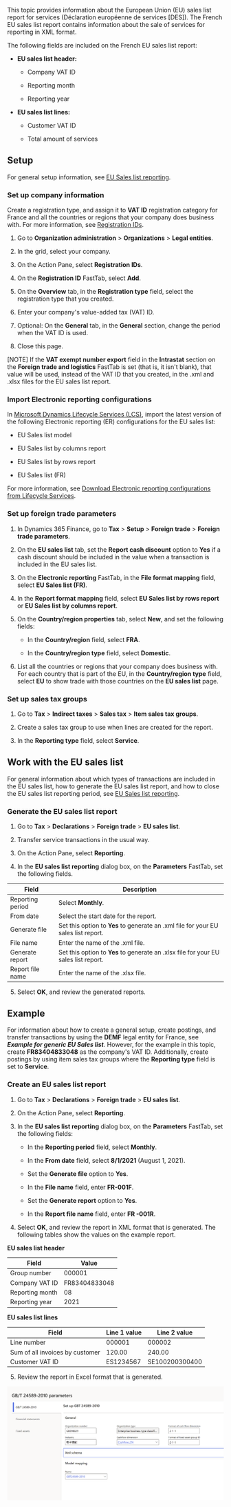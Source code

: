 ﻿This topic provides information about the European Union (EU) sales list report for services (Déclaration européenne de services \[DES\]). The French EU sales list report contains information about the sale of services for reporting in XML format.

The following fields are included on the French EU sales list report:

- **EU sales list header:**

    -   Company VAT ID

    -   Reporting month

    -   Reporting year

- **EU sales list lines:**

    -   Customer VAT ID

    -   Total amount of services

## Setup

For general setup information, see [EU Sales list reporting](https://docs.microsoft.com/dynamics365/finance/localizations/emea-eu-sales-list#prerequisites).

### Set up company information

Create a registration type, and assign it to **VAT ID** registration category for France and all the countries or regions that your company does business with. For more information, see [Registration IDs](https://docs.microsoft.com/dynamics365/finance/localizations/emea-registration-ids).

1.  Go to **Organization administration** &gt; **Organizations** &gt; **Legal entities**.

2.  In the grid, select your company.

3.  On the Action Pane, select **Registration IDs**.

4.  On the **Registration ID** FastTab, select **Add**.

5.  On the **Overview** tab, in the **Registration type** field, select the registration type that you created.

6.  Enter your company's value-added tax (VAT) ID.

7.  Optional: On the **General** tab, in the **General** section, change the period when the VAT ID is used.

8.  Close this page.

\[NOTE\] If the **VAT exempt number export** field in the **Intrastat** section on the **Foreign trade and logistics** FastTab is set (that is, it isn't blank), that value will be used, instead of the VAT ID that you created, in the .xml and .xlsx files for the EU sales list report.

### Import Electronic reporting configurations

In [Microsoft Dynamics Lifecycle Services (LCS)](https://lcs.dynamics.com/Logon/Index), import the latest version of the following Electronic reporting (ER) configurations for the EU sales list:

-   EU Sales list model

-   EU Sales list by columns report

-   EU Sales list by rows report

-   EU Sales list (FR)

For more information, see [Download Electronic reporting configurations from Lifecycle Services](https://docs.microsoft.com/dynamics365/fin-ops-core/dev-itpro/analytics/download-electronic-reporting-configuration-lcs).

### Set up foreign trade parameters

1.  In Dynamics 365 Finance, go to **Tax** &gt; **Setup** &gt; **Foreign trade** &gt; **Foreign trade parameters**.

2.  On the **EU sales list** tab, set the **Report cash discount** option to **Yes** if a cash discount should be included in the value when a transaction is included in the EU sales list.

3.  On the **Electronic reporting** FastTab, in the **File format mapping** field, select **EU Sales list (FR)**.

4.  In the **Report format mapping** field, select **EU Sales list by rows report** or **EU Sales list by columns report**.

5.  On the **Country/region properties** tab, select **New**, and set the following fields:

    -   In the **Country/region** field, select **FRA**.

    -   In the **Country/region type** field, select **Domestic**.

6.  List all the countries or regions that your company does business with. For each country that is part of the EU, in the **Country/region type** field, select **EU** to show trade with those countries on the **EU sales list** page.

### Set up sales tax groups

1.  Go to **Tax** &gt; **Indirect taxes** &gt; **Sales tax** &gt; **Item sales tax groups**.

2.  Create a sales tax group to use when lines are created for the report.

3.  In the **Reporting type** field, select **Service**.

## Work with the EU sales list

For general information about which types of transactions are included in the EU sales list, how to generate the EU sales list report, and how to close the EU sales list reporting period, see [EU Sales list reporting](https://docs.microsoft.com/dynamics365/finance/localizations/emea-eu-sales-list#working-with-the-esl).

### Generate the EU sales list report

1.  Go to **Tax** &gt; **Declarations** &gt; **Foreign trade** &gt; **EU sales list**.

2.  Transfer service transactions in the usual way.

3.  On the Action Pane, select **Reporting**.

4.  In the **EU sales list reporting** dialog box, on the **Parameters** FastTab, set the following fields.

| Field            | Description                                                                         |
|------------------|-------------------------------------------------------------------------------------|
| Reporting period | Select **Monthly**.                                                                 |
| From date        | Select the start date for the report.                                               |
| Generate file    | Set this option to **Yes** to generate an .xml file for your EU sales list report.  |
| File name        | Enter the name of the .xml file.                                                    |
| Generate report  | Set this option to **Yes** to generate an .xlsx file for your EU sales list report. |
| Report file name | Enter the name of the .xlsx file.                                                   |

5.  Select **OK**, and review the generated reports.

## Example

For information about how to create a general setup, create postings, and transfer transactions by using the **DEMF** legal entity for France, see ***Example for generic EU Sales list***. However, for the example in this topic, create **FR83404833048** as the company's VAT ID. Additionally, create postings by using item sales tax groups where the **Reporting type** field is set to **Service**.

### Create an EU sales list report

1.  Go to **Tax** &gt; **Declarations** &gt; **Foreign trade** &gt; **EU sales list**.

2.  On the Action Pane, select **Reporting**.

3.  In the **EU sales list reporting** dialog box, on the **Parameters** FastTab, set the following fields:

    -   In the **Reporting period** field, select **Monthly**.

    -   In the **From date** field, select **8/1/2021** (August 1, 2021).

    -   Set the **Generate file** option to **Yes**.

    -   In the **File name** field, enter **FR-001F**.

    -   Set the **Generate report** option to **Yes**.

    -   In the **Report file name** field, enter **FR -001R**.

4.  Select **OK**, and review the report in XML format that is generated. The following tables show the values on the example report.

**EU sales list header**

| Field           | Value         |
|-----------------|---------------|
| Group number    | 000001        |
| Company VAT ID  | FR83404833048 |
| Reporting month | 08            |
| Reporting year  | 2021          |

**EU sales list lines**

| Field                           | Line 1 value | Line 2 value   |
|---------------------------------|--------------|----------------|
| Line number                     | 000001       | 000002         |
| Sum of all invoices by customer | 120.00       | 240.00         |
| Customer VAT ID                 | ES1234567    | SE100200300400 |

5.  Review the report in Excel format that is generated.

![Table Description automatically generated with medium confidence](media/image1.png)
